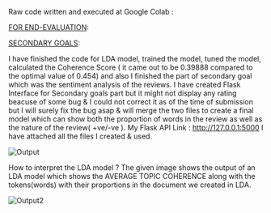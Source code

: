 Raw code written and executed at Google Colab :

[FOR END-EVALUATION](https://colab.research.google.com/drive/1MVInaCIV1e6-wl8eQYNFZxDdpwdni7Tz#scrollTo=4I1UOMg9Lpo7):

[SECONDARY GOALS](https://colab.research.google.com/drive/1rZsGGzT0ODys4J72z4R8XwwISMivBYq_#scrollTo=8Uwn4Lte_eEM):

I have finished the code for LDA model, trained the model, tuned the model, calculated the Coherence Score ( it came out to be 0.39888 compared to the optimal value of 0.454) and also I finished the part of secondary goal which was the sentiment analysis of the reviews. I have created Flask Interface for Secondary goals part but it might not display any rating beacuse of some bug & I could not correct it as of the time of submission but I will surely fix the bug asap & will merge the two files to create a final model which can show both the proportion of words in the review as well as the nature of the review( +ve/-ve ). My Flask API Link : http://127.0.0.1:5000 I have attached all the files I created & used.

![Output](https://github.com/VasuK111/BYOP_1y/blob/acaa37a62ddeca6f830de5127e7c7d314511ae20/Hotel_Reviews_Topic_Modelling_VasuK/229208053-6ccce290-2f5c-4803-b897-b84f470f2ae4.png)

How to interpret the LDA model ?
The given image shows the output of an LDA model which shows the AVERAGE TOPIC COHERENCE along with the tokens(words) with their proportions in the document we created in LDA.

![Output2]()


